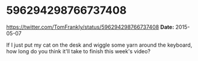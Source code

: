 # 596294298766737408
https://twitter.com/TomFrankly/status/596294298766737408
**Date:** 2015-05-07

If I just put my cat on the desk and wiggle some yarn around the keyboard, how long do you think it'll take to finish this week's video?
